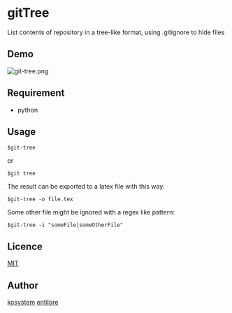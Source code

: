 gitTree
====

List contents of repository in a tree-like format, using .gitignore to hide files

## Demo

![git-tree.png](https://qiita-image-store.s3.amazonaws.com/0/21173/51cd4acc-e1bc-fe64-203b-6aef08ac8c60.png "git-tree.png")

## Requirement
 - python

## Usage
```
$git-tree
```
or
```
$git tree
```

The result can be exported to a latex file with this way:
```
$git-tree -o file.tex
```

Some other file might be ignored with a regex like pattern: 
```
$git-tree -i "someFile|someOtherFile"
```

## Licence

[MIT](https://github.com/tcnksm/tool/blob/master/LICENCE)

## Author

[kosystem](https://github.com/kosystem)
[entilore](https://github.com/entilore)
